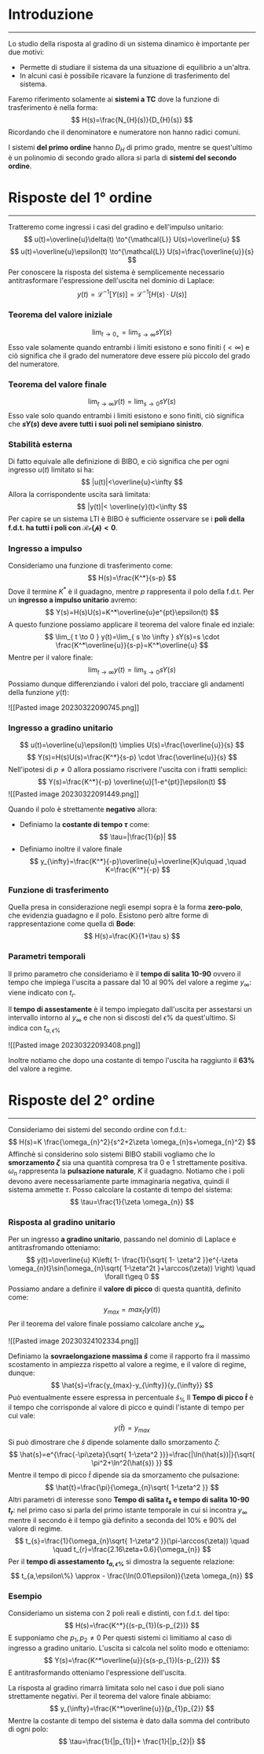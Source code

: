 # Introduzione
---
Lo studio della risposta al gradino di un sistema dinamico è importante per due motivi:
- Permette di studiare il sistema da una situazione di equilibrio a un'altra.
- In alcuni casi è possibile ricavare la funzione di trasferimento del sistema.

Faremo riferimento solamente ai **sistemi a TC** dove la funzione di trasferimento è nella forma:
$$
H(s)=\frac{N_{H}(s)}{D_{H}(s)}
$$
Ricordando che il denominatore e numeratore non hanno radici comuni.

I sistemi **del primo ordine** hanno $D_{H}$ di primo grado, mentre se quest'ultimo è un polinomio di secondo grado allora si parla di **sistemi del secondo ordine**.

# Risposte del 1° ordine
---
Tratteremo come ingressi i casi del gradino e dell'impulso unitario:
$$
u(t)=\overline{u}\delta(t) \to^{\mathcal{L}} U(s)=\overline{u}
$$
$$
u(t)=\overline{u}\epsilon(t) \to^{\mathcal{L}} U(s)=\frac{\overline{u}}{s}
$$
Per conoscere la risposta del sistema è semplicemente necessario antitrasformare l'espressione dell'uscita nel dominio di Laplace:
$$
y(t)=\mathcal{L}^{-1}[Y(s)]=\mathcal{L}^{-1}[H(s) \cdot U(s)]
$$

### Teorema del valore iniziale
$$
\lim_{ t \to 0_{+} } = \lim_{ s \to \infty } sY(s)
$$
Esso vale solamente quando entrambi i limiti esistono e sono finiti ($<\infty$) e ciò significa che il grado del numeratore deve essere più piccolo del grado del numeratore.

### Teorema del valore finale
$$
\lim_{ t \to \infty } y(t)= \lim_{ s \to 0 } sY(s)
$$
Esso vale solo quando entrambi i limiti esistono e sono finiti, ciò significa che **$sY(s)$ deve avere tutti i suoi poli nel semipiano sinistro**.

### Stabilità esterna

Di fatto equivale alle definizione di BIBO, e ciò significa che per ogni ingresso $u(t)$ limitato si ha:
$$
|u(t)|<\overline{u}<\infty
$$
Allora la corrispondente uscita sarà limitata:
$$
|y(t)|< \overline{y}(t)<\infty
$$
Per capire se un sistema LTI è BIBO è sufficiente osservare se i **poli della f.d.t. ha tutti i poli con $\mathcal{Re(p)<0}$**.

### Ingresso a impulso

Consideriamo una funzione di trasferimento come:
$$
H(s)=\frac{K^*}{s-p}
$$
Dove il termine $K^*$ è il guadagno, mentre $p$ rappresenta il polo della f.d.t.
Per un **ingresso a impulso unitario** avremo:
$$
Y(s)=H(s)U(s)=K^*\overline{u}e^{pt}\epsilon(t)
$$
A questo funzione possiamo applicare il teorema del valore finale ed inziale:
$$
\lim_{ t \to 0 } y(t)=\lim_{ s \to \infty } sY(s)=s \cdot \frac{K^*\overline{u}}{s-p}=K^*\overline{u}
$$
Mentre per il valore finale:
$$
\lim_{ t \to \infty } y(t)=\lim_{ s \to 0 } sY(s)
$$
Possiamo dunque differenziando i valori del polo, tracciare gli andamenti della funzione $y(t)$:

![[Pasted image 20230322090745.png]]

### Ingresso a gradino unitario

$$
u(t)=\overline{u}\epsilon(t) \implies U(s)=\frac{\overline{u}}{s}
$$
$$
Y(s)=H(s)U(s)=\frac{K^*}{s-p} \cdot \frac{\overline{u}}{s}
$$
Nell'ipotesi di $p \neq 0$ allora possiamo riscrivere l'uscita con i fratti semplici:
$$
Y(s)=\frac{K^*}{-p} \overline{u}[1-e^{pt}]\epsilon(t)
$$
![[Pasted image 20230322091449.png]]

Quando il polo è strettamente **negativo** allora:
- Definiamo la **costante di tempo $\tau$** come:$$
\tau=|\frac{1}{p}|
$$
- Definiamo inoltre il valore finale $$
y_{\infty}=\frac{K^*}{-p}\overline{u}=\overline{K}u\quad ,\quad K=\frac{K^*}{-p}
$$
### Funzione di trasferimento

Quella presa in considerazione negli esempi sopra è la forma **zero-polo**, che evidenzia guadagno e il polo.
Esistono però altre forme di rappresentazione come quella di **Bode**:
$$
H(s)=\frac{K}{1+\tau s}
$$
### Parametri temporali

Il primo parametro che consideriamo è il **tempo di salita 10-90** ovvero il tempo che impiega l'uscita a passare dal 10 al 90% del valore a regime $y_{\infty}$: viene indicato con $t_{r}$.

Il **tempo di assestamente** è il tempo impiegato dall'uscita per assestarsi un intervallo intorno al $y_{\infty}$ e che non si discosti del $\epsilon \%$ da quest'ultimo.
Si indica con $t_{a,\epsilon\%}$

![[Pasted image 20230322093408.png]]

Inoltre notiamo che dopo una costante di tempo l'uscita ha raggiunto il **63%** del valore a regime.


# Risposte del 2° ordine
---
Consideriamo dei sistemi del secondo ordine con f.d.t.:
$$
H(s)=K \frac{\omega_{n}^2}{s^2+2\zeta \omega_{n}s+\omega_{n}^2}
$$
Affinchè si considerino solo sistemi BIBO stabili vogliamo che lo **smorzamento $\zeta$** sia una quantità compresa tra 0 e 1 strettamente positiva.
$\omega_{n}$ rappresenta la **pulsazione naturale**, $K$ il guadagno.
Notiamo che i poli devono avere necessariamente parte immaginaria negativa, quindi il sistema ammette $\tau$.
Posso calcolare la costante di tempo del sistema:
$$
\tau=\frac{1}{\zeta \omega_{n}}
$$
### Risposta al gradino unitario

Per un ingresso **a gradino unitario**, passando nel dominio di Laplace e antitrasfromando otteniamo:
$$
y(t)=\overline{u} K\left( 1- \frac{1}{\sqrt{ 1- \zeta^2 }}e^{-\zeta \omega_{n}t}\sin(\omega_{n}\sqrt{ 1-\zeta^2t }+\arccos(\zeta)) \right) \quad \forall t\geq 0
$$
Possiamo andare a definire il **valore di picco** di questa quantità, definito come:
$$
y_{max}=max_{t}(y(t))
$$
Per il teorema del valore finale possiamo calcolare anche $y_{\infty}$

![[Pasted image 20230324102334.png]]

Definiamo la **sovraelongazione massima $\hat{s}$** come il rapporto fra il massimo scostamento in ampiezza rispetto al valore a regime, e il valore di regime, dunque:
$$
\hat{s}=\frac{y_{max}-y_{\infty}}{y_{\infty}}
$$
Può eventualmente essere espressa in percentuale $\hat{s}_{\%}$
Il **Tempo di picco $\hat{t}$** è il tempo che corrisponde al valore di picco e quindi l'istante di tempo per cui vale:
$$
y(\hat{t})=y_{max}
$$
Si può dimostrare che $\hat{s}$ dipende solamente dallo smorzamento $\zeta$:
$$
\hat{s}=e^{\frac{-\pi\zeta}{\sqrt{ 1-\zeta^2 }}}=\frac{|\ln(\hat{s})|}{\sqrt{ \pi^2+\ln^2(\hat{s}) }}
$$
Mentre il tempo di picco $\hat{t}$ dipende sia da smorzamento che pulsazione:
$$
\hat{t}=\frac{\pi}{\omega_{n}\sqrt{ 1-\zeta^2 }}
$$
Altri parametri di interesse sono **Tempo di salita $t_{s}$ e tempo di salita 10-90 $t_{r}$**: nel primo caso si parla del primo istante temporale in cui si incontra $y_{\infty}$ mentre il secondo è il tempo già definito a seconda del 10% e 90% del valore di regime.
$$
t_{s}=\frac{1}{\omega_{n}\sqrt{ 1-\zeta^2 }}(\pi-\arccos(\zeta)) \quad \quad t_{r}=\frac{2.16\zeta+0.6}{\omega_{n}}
$$
Per il **tempo di assestamento $t_{a,\epsilon\%}$** si dimostra la seguente relazione:
$$
t_{a,\epsilon\%} \approx - \frac{\ln(0.01\epsilon)}{\zeta \omega_{n}}
$$


### Esempio

Consideriamo un sistema con 2 poli reali e distinti, con f.d.t. del tipo:
$$
H(s)=\frac{K^*}{(s-p_{1})(s-p_{2})}
$$
E supponiamo che $p_{1},p_{2} \neq 0$
Per questi sistemi ci limitiamo al caso di ingresso a gradino unitario.
L'uscita si calcola nel solito modo e otteniamo:
$$
Y(s)=\frac{K^*\overline{u}}{s(s-p_{1})(s-p_{2})}
$$
E antitrasformando otteniamo l'espressione dell'uscita.

La risposta al gradino rimarrà limitata solo nel caso i due poli siano strettamente negativi.
Per il teorema del valore finale abbiamo:
$$
y_{\infty}=\frac{K^*\overline{u}}{p_{1}p_{2}}
$$
Mentre la costante di tempo del sistema è dato dalla somma del contributo di ogni polo:
$$
\tau=\frac{1}{|p_{1}|}+ \frac{1}{|p_{2}|}
$$
